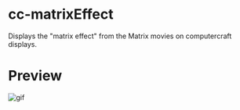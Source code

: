 # cc-matrixEffect
Displays the "matrix effect" from the Matrix movies on computercraft displays.

# Preview
![gif](https://media3.giphy.com/media/JbtScM6OkSFV4OD1os/giphy.gif?cid=790b761137b402470cb442d8cdd74a5f3ab2c0d06bc57ea4&rid=giphy.gif&ct=g)
